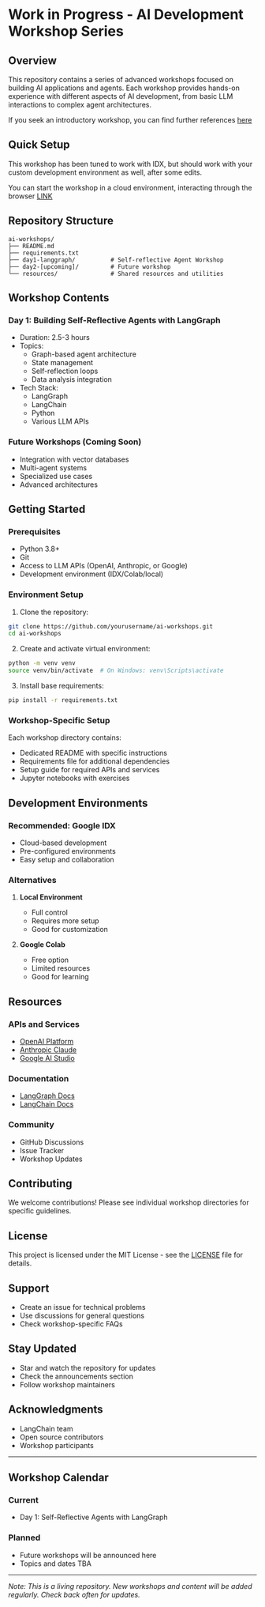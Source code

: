 # Work in Progress - AI Development Workshop Series


## Overview
This repository contains a series of advanced workshops focused on building AI applications and agents. 
Each workshop provides hands-on experience with different aspects of AI development, from basic LLM interactions to complex agent architectures.

If you seek an introductory workshop, you can find further references [here](https://github.com/aicampg/aisg-7-day-aiimmersion/blob/main/README.md)

## Quick Setup

This workshop has been tuned to work with IDX, but should work with your custom development environment as well, after some edits.

You can start the workshop in a cloud environment, interacting through the browser 
[LINK](https://idx.google.com/import?url=https://github.com/oomti/aicamp-aiagents-workshop)

## Repository Structure
```
ai-workshops/
├── README.md
├── requirements.txt
├── day1-langgraph/          # Self-reflective Agent Workshop
├── day2-[upcoming]/         # Future workshop
└── resources/               # Shared resources and utilities
```

## Workshop Contents

### Day 1: Building Self-Reflective Agents with LangGraph
- Duration: 2.5-3 hours
- Topics:
  - Graph-based agent architecture
  - State management
  - Self-reflection loops
  - Data analysis integration
- Tech Stack:
  - LangGraph
  - LangChain
  - Python
  - Various LLM APIs

### Future Workshops (Coming Soon)
- Integration with vector databases
- Multi-agent systems
- Specialized use cases
- Advanced architectures

## Getting Started

### Prerequisites
- Python 3.8+
- Git
- Access to LLM APIs (OpenAI, Anthropic, or Google)
- Development environment (IDX/Colab/local)

### Environment Setup
1. Clone the repository:
```bash
git clone https://github.com/yourusername/ai-workshops.git
cd ai-workshops
```

2. Create and activate virtual environment:
```bash
python -m venv venv
source venv/bin/activate  # On Windows: venv\Scripts\activate
```

3. Install base requirements:
```bash
pip install -r requirements.txt
```

### Workshop-Specific Setup
Each workshop directory contains:
- Dedicated README with specific instructions
- Requirements file for additional dependencies
- Setup guide for required APIs and services
- Jupyter notebooks with exercises

## Development Environments

### Recommended: Google IDX
- Cloud-based development
- Pre-configured environments
- Easy setup and collaboration

### Alternatives
1. **Local Environment**
   - Full control
   - Requires more setup
   - Good for customization

2. **Google Colab**
   - Free option
   - Limited resources
   - Good for learning

## Resources

### APIs and Services
- [OpenAI Platform](https://platform.openai.com)
- [Anthropic Claude](https://www.anthropic.com)
- [Google AI Studio](https://aistudio.google.com)

### Documentation
- [LangGraph Docs](https://python.langchain.com/docs/langgraph)
- [LangChain Docs](https://python.langchain.com)

### Community
- GitHub Discussions
- Issue Tracker
- Workshop Updates

## Contributing
We welcome contributions! Please see individual workshop directories for specific guidelines.

## License
This project is licensed under the MIT License - see the [LICENSE](LICENSE) file for details.

## Support
- Create an issue for technical problems
- Use discussions for general questions
- Check workshop-specific FAQs

## Stay Updated
- Star and watch the repository for updates
- Check the announcements section
- Follow workshop maintainers

## Acknowledgments
- LangChain team
- Open source contributors
- Workshop participants

---

## Workshop Calendar

### Current
- Day 1: Self-Reflective Agents with LangGraph

### Planned
- Future workshops will be announced here
- Topics and dates TBA

---

*Note: This is a living repository. New workshops and content will be added regularly. Check back often for updates.*